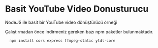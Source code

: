 # Basit YouTube Video Donusturucu
 NodeJS ile basit bir YouTube video dönüştürücü örneği

Çalıştırmadan önce indirmeniz gereken bazı npm paketler bulunmaktadır.

```sh
  npm install cors express ffmpeg-static ytdl-core
```
